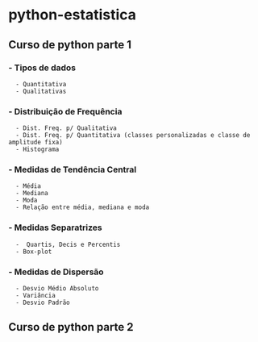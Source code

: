# python-estatistica
## Curso de python parte 1
### - Tipos de dados
      - Quantitativa
      - Qualitativas
### - Distribuição de Frequência
      - Dist. Freq. p/ Qualitativa
      - Dist. Freq. p/ Quantitativa (classes personalizadas e classe de amplitude fixa)
      - Histograma
### - Medidas de Tendência Central
      - Média
      - Mediana
      - Moda
      - Relação entre média, mediana e moda
### - Medidas Separatrizes
      -  Quartis, Decis e Percentis
      - Box-plot
### - Medidas de Dispersão
      - Desvio Médio Absoluto
      - Variância
      - Desvio Padrão
     
## Curso de python parte 2
